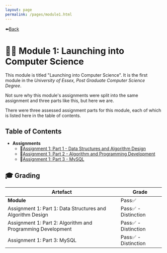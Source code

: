 ```yaml
---
layout: page
permalink: /pages/module1.html
---
```


⬅️[Back](/index.html)

# 🧑‍💻 Module 1: Launching into Computer Science

This module is titled "Launching into Computer Science". It is the first module in the _University of Essex, Post Graduate Computer Science Degree_.

Not sure why this module's assignments were split into the same assignment and three parts like this, but here we are.

There were three assessed assignment parts for this module, each of which is listed here in the table of contents.

## Table of Contents

- **Assignments**
    - 📃[Assignment 1: Part 1 - Data Structures and Algorithm Design](/pages/module1/assignment1/part1/m1a1p1.html)
    - 📃[Assignment 1: Part 2 - Algorithm and Programming Development](/pages/module1/assignment1/part2/m1a1p2.html)
    - 📃[Assignment 1: Part 3 - MySQL](/pages/module1/assignment1/part3/m1a1p3.html)

## 🎓 Grading

| Artefact                                                    | Grade                |
| ----------------------------------------------------------- | -------------------- |
| **Module** | Pass✅ |
| Assignment 1: Part 1: Data Structures and Algorithm Design  | Pass✅ - Distinction |
| Assignment 1: Part 2: Algorithm and Programming Development | Pass✅ - Distinction |
| Assignment 1: Part 3: MySQL                                 | Pass✅ - Distinction |
